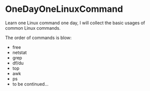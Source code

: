 # OneDayOneLinuxCommand

Learn one Linux command one day, I will collect the basic usages of common Linux commands.

The order of commands is blow:

- free
- netstat
- grep
- df/du
- top
- awk
- ps
- to be continued...
